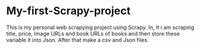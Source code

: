 # My-first-Scrapy-project
This is my personal web scrapying project using Scrapy. In, It i am scraping title, price, Image URLs and book URLs of books and then store these variable it into Json. After that make a csv and Json files.
